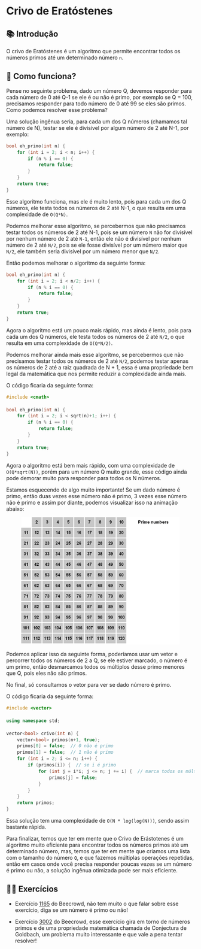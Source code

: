# Crivo de Eratóstenes

## 📚 Introdução

O crivo de Eratóstenes é um algoritmo que permite encontrar todos os números primos até um determinado número `n`.

## 🤷 Como funciona?

Pense no seguinte problema, dado um número Q, devemos responder para cada número de 0 até Q-1 se ele é ou não é primo, por exemplo se Q = 100, precisamos responder para todo número de 0 até 99 se eles são primos. Como podemos resolver esse problema?

Uma solução ingênua seria, para cada um dos Q números (chamamos tal número de N), testar se ele é divisível por algum número de 2 até N-1, por exemplo:

```cpp
bool eh_primo(int n) {
    for (int i = 2; i < n; i++) {
        if (n % i == 0) {
            return false;
        }
    }
    return true;
}
```

Esse algoritmo funciona, mas ele é muito lento, pois para cada um dos Q números, ele testa todos os números de 2 até N-1, o que resulta em uma complexidade de `O(Q*N)`.

Podemos melhorar esse algoritmo, se percebermos que não precisamos testar todos os números de 2 até N-1, pois se um número `N` não for divisível por nenhum número de 2 até `N-1`, então ele não é divisível por nenhum número de 2 até `N/2`, pois se ele fosse divisível por um número maior que `N/2`, ele também seria divisível por um número menor que `N/2`.

Então podemos melhorar o algoritmo da seguinte forma:

```cpp
bool eh_primo(int n) {
    for (int i = 2; i < n/2; i++) {
        if (n % i == 0) {
            return false;
        }
    }
    return true;
}
```

Agora o algoritmo está um pouco mais rápido, mas ainda é lento, pois para cada um dos Q números, ele testa todos os números de 2 até `N/2`, o que resulta em uma complexidade de `O(Q*N/2)`.

Podemos melhorar ainda mais esse algoritmo, se percebermos que não precisamos testar todos os números de 2 até `N/2`, podemos testar apenas os números de 2 até a raiz quadrada de N + 1, essa é uma propriedade bem legal da matemática que nos permite reduzir a complexidade ainda mais.

O código ficaria da seguinte forma:

```cpp
#include <cmath>

bool eh_primo(int n) {
    for (int i = 2; i < sqrt(n)+1; i++) {
        if (n % i == 0) {
            return false;
        }
    }
    return true;
}
```

Agora o algoritmo está bem mais rápido, com uma complexidade de `O(Q*sqrt(N))`, porém para um número Q muito grande, esse código ainda pode demorar muito para responder para todos os N números.

Estamos esquecendo de algo muito importante! Se um dado número é primo, então duas vezes esse número não é primo, 3 vezes esse número não é primo e assim por diante, podemos visualizar isso na animação abaixo:

<figure><img src="../assets/crivo.gif" alt="Animação de números primos"><figcaption></figcaption></figure>

Podemos aplicar isso da seguinte forma, poderíamos usar um vetor e percorrer todos os números de 2 a Q, se ele estiver marcado, o número é um primo, então desmarcamos todos os múltiplos desse primo menores que Q, pois eles não são primos.

No final, só consultamos o vetor para ver se dado número é primo.

O código ficaria da seguinte forma:

```cpp
#include <vector>

using namespace std;

vector<bool> crivo(int n) {
    vector<bool> primos(n+1, true);
    primos[0] = false;  // 0 não é primo
    primos[1] = false;  // 1 não é primo
    for (int i = 2; i <= n; i++) {
        if (primos[i]) {  // se i é primo
            for (int j = i*i; j <= n; j += i) {  // marca todos os múltiplos de i como não primos
                primos[j] = false;
            }
        }
    }
    return primos;
}
```

Essa solução tem uma complexidade de `O(N * log(log(N)))`, sendo assim bastante rápida.

Para finalizar, temos que ter em mente que o Crivo de Erástotenes é um algoritmo muito eficiente para encontrar todos os números primos até um determinado número, mas, temos que ter em mente que criamos uma lista com o tamanho do número `Q`, e que fazemos múltiplas operações repetidas, então em casos onde você precisa responder poucas vezes se um número é primo ou não, a solução ingênua otimizada pode ser mais eficiente.

## 🧑‍🏫 Exercícios

- Exercício [1165](https://www.beecrowd.com.br/judge/pt/problems/view/1165) do Beecrowd, não tem muito o que falar sobre esse exercício, diga se um número é primo ou não!

- Exercício [3002](https://www.beecrowd.com.br/judge/pt/problems/view/3002) do Beecrowd, esse exercício gira em torno de números primos e de uma propriedade matemática chamada de Conjectura de Goldbach, um problema muito interessante e que vale a pena tentar resolver!
